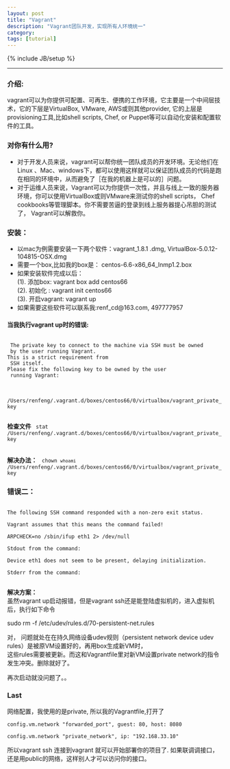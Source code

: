 ```yaml
---
layout: post
title: "Vagrant"
description: "Vagrant团队开发，实现所有人环境统一"
category: 
tags: [tutorial]
---
```

{% include JB/setup %}


---

<h3>介绍:</h3>
 vagrant可以为你提供可配置、可再生、便携的工作环境，它主要是一个中间层技术，它的下层是VirtualBox, VMware, AWS或则其他provider, 它的上层是provisioning工具,比如shell scripts, Chef, or Puppet等可以自动化安装和配置软件的工具。

 <h3>对你有什么用?</h3>
 <ul>
 <li>
 	对于开发人员来说，vagrant可以帮你统一团队成员的开发环境。无论他们在Linux
、Mac、windows下，都可以使用这样就可以保证团队成员的代码是跑在相同的环境中，从而避免了［在我的机器上是可以的］问题。
 </li>
 <li>
 	对于运维人员来说，Vagrant可以为你提供一次性，并且与线上一致的服务器环境，你可以使用VirtualBox或则VMware来测试你的shell scripts， Chef cookbooks等管理脚本。你不需要苦逼的登录到线上服务器提心吊胆的测试了， Vagrant可以解救你。
 </li>
 </ul>

 <h3>安装：</h3>
 <ul>
	<li>
		以mac为例需要安装一下两个软件：vagrant_1.8.1 .dmg, VirtualBox-5.0.12-104815-OSX.dmg
	</li>
	<li>
		需要一个box,比如我的box是： centos-6.6-x86_64_lnmp1.2.box
	</li>
	<li>
		如果安装软件完成以后：<br/>
		(1). 添加box: vagrant box add centos66<br>
		(2). 初始化 : vagrant init centos66<br>
		(3). 开启vagrant: vagrant up<br> 
	</li>
	<li>
		如果需要这些软件可以联系我:renf_cd@163.com, 497777957
	</li>
 </ul>

 <h4>当我执行vagrant up时的错误:</h4>
 <code>
 The private key to connect to the machine via SSH must be owned
 by the user running Vagrant. <br>This is a strict requirement from
 SSH itself. <br>Please fix the following key to be owned by the user
 running Vagrant:</code>
 <br/><br/>
<code>
 /Users/renfeng/.vagrant.d/boxes/centos66/0/virtualbox/vagrant_private_key
 </code>
 
 <b>检查文件</b>
 <code>
 stat /Users/renfeng/.vagrant.d/boxes/centos66/0/virtualbox/vagrant_private_key<br>
 </code><br/>
 <b>解决办法：</b>
 <code>
chown `whoami` /Users/renfeng/.vagrant.d/boxes/centos66/0/virtualbox/vagrant_private_key
</code>

<h3>错误二：</h3>
<code>
The following SSH command responded with a non-zero exit status.<br>
Vagrant assumes that this means the command failed!<br>
ARPCHECK=no /sbin/ifup eth1 2> /dev/null<br>
Stdout from the command:<br/>
Device eth1 does not seem to be present, delaying initialization.<br>
Stderr from the command:<br/>
</code>

<b>解决方案：</b><br>
虽然vagrant up启动报错，但是vagrant ssh还是能登陆虚拟机的，进入虚拟机后，执行如下命令

sudo rm -f /etc/udev/rules.d/70-persistent-net.rules 

对， 问题就处在在持久网络设备udev规则（persistent network device udev rules）是被原VM设置好的，再用box生成新VM时，<br>这些rules需要被更新。而这和Vagrantfile里对新VM设置private network的指令发生冲突。删除就好了。

再次启动就没问题了。。

<h3>Last</h3>
网络配置，我使用的是private, 所以我的Vagrantfile,打开了<br>
<code>
config.vm.network "forwarded_port", guest: 80, host: 8080<br>
config.vm.network "private_network", ip: "192.168.33.10"<br>
</code>
所以vagrant ssh 连接到vagrant 就可以开始部署你的项目了.
如果联调调接口，还是用public的网络，这样别人才可以访问你的接口。
